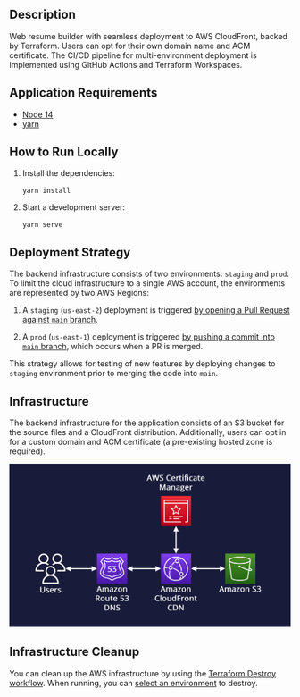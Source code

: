 ## Description

Web resume builder with seamless deployment to AWS CloudFront, backed by Terraform. Users can opt for their own domain name and ACM certificate. The CI/CD pipeline for multi-environment deployment is implemented using GitHub Actions and Terraform Workspaces.

## Application Requirements

- [Node 14](https://nodejs.org/en/blog/release/v14.17.3)
- [yarn](https://classic.yarnpkg.com/lang/en/docs/install)

## How to Run Locally

1. Install the dependencies:
   ```shell
   yarn install
   ```
2. Start a development server:
    ```shell
    yarn serve
    ```

## Deployment Strategy

The backend infrastructure consists of two environments: `staging` and `prod`. To limit the cloud infrastructure to a single AWS account, the environments are represented by two AWS Regions:

1. A `staging` (`us-east-2`) deployment is triggered [by opening a Pull Request against `main` branch](https://github.com/mDemianchuk/web-resume/blob/main/.github/workflows/deploy.yml#L71-L72).

2. A `prod` (`us-east-1`) deployment is triggered [by pushing a commit into `main` branch](https://github.com/mDemianchuk/web-resume/blob/main/.github/workflows/deploy.yml#L73-L74), which occurs when a PR is merged.

This strategy allows for testing of new features by deploying changes to `staging` environment prior to merging the code into `main`.

## Infrastructure

The backend infrastructure for the application consists of an S3 bucket for the source files and a CloudFront distribution. Additionally, users can opt in for a custom domain and ACM certificate (a pre-existing hosted zone is required).

![AWS Infrastructure](infra_diagram.png)

## Infrastructure Cleanup

You can clean up the AWS infrastructure by using the [Terraform Destroy workflow](https://github.com/mDemianchuk/web-resume/actions/workflows/destroy.yml). When running, you can [select an environment](https://github.com/mDemianchuk/web-resume/blob/main/.github/workflows/destroy.yml#L5-L12) to destroy.
